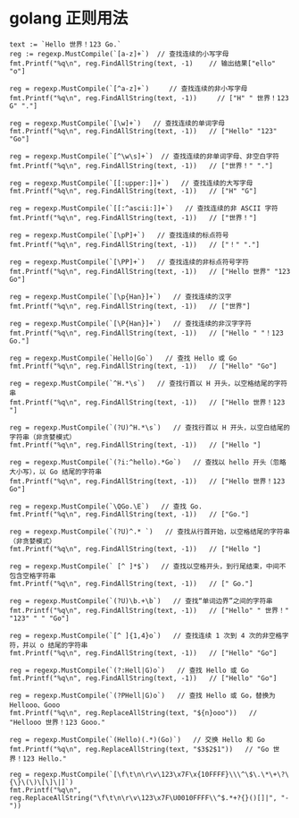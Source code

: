 # golang 正则用法

    text := `Hello 世界！123 Go.`
    reg := regexp.MustCompile(`[a-z]+`)  // 查找连续的小写字母
    fmt.Printf("%q\n", reg.FindAllString(text, -1)    // 输出结果["ello" "o"]

    reg = regexp.MustCompile(`[^a-z]+`)     // 查找连续的非小写字母
    fmt.Printf("%q\n", reg.FindAllString(text, -1))     // ["H" " 世界！123 G" "."]

    reg = regexp.MustCompile(`[\w]+`)   // 查找连续的单词字母
    fmt.Printf("%q\n", reg.FindAllString(text, -1))   // ["Hello" "123" "Go"]

    reg = regexp.MustCompile(`[^\w\s]+`)  // 查找连续的非单词字母、非空白字符
    fmt.Printf("%q\n", reg.FindAllString(text, -1))   // ["世界！" "."]

    reg = regexp.MustCompile(`[[:upper:]]+`)   // 查找连续的大写字母
    fmt.Printf("%q\n", reg.FindAllString(text, -1))   // ["H" "G"]

    reg = regexp.MustCompile(`[[:^ascii:]]+`)   // 查找连续的非 ASCII 字符
    fmt.Printf("%q\n", reg.FindAllString(text, -1))   // ["世界！"]

    reg = regexp.MustCompile(`[\pP]+`)   // 查找连续的标点符号
    fmt.Printf("%q\n", reg.FindAllString(text, -1))   // ["！" "."]

    reg = regexp.MustCompile(`[\PP]+`)   // 查找连续的非标点符号字符
    fmt.Printf("%q\n", reg.FindAllString(text, -1))   // ["Hello 世界" "123 Go"]

    reg = regexp.MustCompile(`[\p{Han}]+`)   // 查找连续的汉字
    fmt.Printf("%q\n", reg.FindAllString(text, -1))   // ["世界"]

    reg = regexp.MustCompile(`[\P{Han}]+`)   // 查找连续的非汉字字符
    fmt.Printf("%q\n", reg.FindAllString(text, -1))   // ["Hello " "！123 Go."]

    reg = regexp.MustCompile(`Hello|Go`)   // 查找 Hello 或 Go
    fmt.Printf("%q\n", reg.FindAllString(text, -1))   // ["Hello" "Go"]

    reg = regexp.MustCompile(`^H.*\s`)   // 查找行首以 H 开头，以空格结尾的字符串
    fmt.Printf("%q\n", reg.FindAllString(text, -1))   // ["Hello 世界！123 "]

    reg = regexp.MustCompile(`(?U)^H.*\s`)   // 查找行首以 H 开头，以空白结尾的字符串（非贪婪模式）
    fmt.Printf("%q\n", reg.FindAllString(text, -1))   // ["Hello "]

    reg = regexp.MustCompile(`(?i:^hello).*Go`)   // 查找以 hello 开头（忽略大小写），以 Go 结尾的字符串
    fmt.Printf("%q\n", reg.FindAllString(text, -1))   // ["Hello 世界！123 Go"]

    reg = regexp.MustCompile(`\QGo.\E`)   // 查找 Go.
    fmt.Printf("%q\n", reg.FindAllString(text, -1))   // ["Go."]

    reg = regexp.MustCompile(`(?U)^.* `)   // 查找从行首开始，以空格结尾的字符串（非贪婪模式）
    fmt.Printf("%q\n", reg.FindAllString(text, -1))   // ["Hello "]

    reg = regexp.MustCompile(` [^ ]*$`)   // 查找以空格开头，到行尾结束，中间不包含空格字符串
    fmt.Printf("%q\n", reg.FindAllString(text, -1))   // [" Go."]

    reg = regexp.MustCompile(`(?U)\b.+\b`)   // 查找“单词边界”之间的字符串
    fmt.Printf("%q\n", reg.FindAllString(text, -1))   // ["Hello" " 世界！" "123" " " "Go"]

    reg = regexp.MustCompile(`[^ ]{1,4}o`)   // 查找连续 1 次到 4 次的非空格字符，并以 o 结尾的字符串
    fmt.Printf("%q\n", reg.FindAllString(text, -1))   // ["Hello" "Go"]

    reg = regexp.MustCompile(`(?:Hell|G)o`)   // 查找 Hello 或 Go
    fmt.Printf("%q\n", reg.FindAllString(text, -1))   // ["Hello" "Go"]

    reg = regexp.MustCompile(`(?PHell|G)o`)   // 查找 Hello 或 Go，替换为 Hellooo、Gooo
    fmt.Printf("%q\n", reg.ReplaceAllString(text, "${n}ooo"))   // "Hellooo 世界！123 Gooo."

    reg = regexp.MustCompile(`(Hello)(.*)(Go)`)   // 交换 Hello 和 Go
    fmt.Printf("%q\n", reg.ReplaceAllString(text, "$3$2$1"))   // "Go 世界！123 Hello."

    reg = regexp.MustCompile(`[\f\t\n\r\v\123\x7F\x{10FFFF}\\\^\$\.\*\+\?\{\}\(\)\[\]\|]`)
    fmt.Printf("%q\n", reg.ReplaceAllString("\f\t\n\r\v\123\x7F\U0010FFFF\\^$.*+?{}()[]|", "-"))